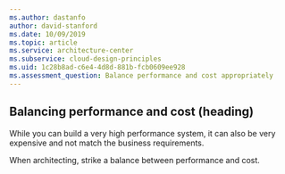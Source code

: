 ```yaml
---
ms.author: dastanfo
author: david-stanford
ms.date: 10/09/2019
ms.topic: article
ms.service: architecture-center
ms.subservice: cloud-design-principles
ms.uid: 1c28b8ad-c6e4-4d8d-881b-fcb0609ee928
ms.assessment_question: Balance performance and cost appropriately
---
```

## Balancing performance and cost (heading)

<div class="alert is-info"><p>While you can build a very high performance system, it can also be very expensive and not match the business requirements.</p></div>

When architecting, strike a balance between performance and cost.